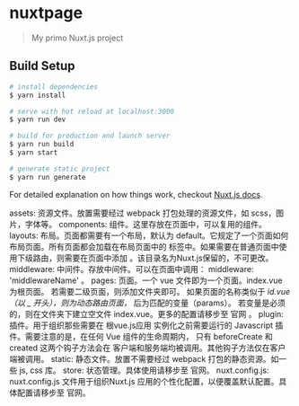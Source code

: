 # nuxtpage

> My primo Nuxt.js project

## Build Setup

``` bash
# install dependencies
$ yarn install

# serve with hot reload at localhost:3000
$ yarn run dev

# build for production and launch server
$ yarn run build
$ yarn start

# generate static project
$ yarn run generate
```

For detailed explanation on how things work, checkout [Nuxt.js docs](https://nuxtjs.org).

assets: 资源文件。放置需要经过 webpack 打包处理的资源文件，如 scss，图片，字体等。
components: 组件。这里存放在页面中，可以复用的组件。
layouts: 布局。页面都需要有一个布局，默认为 default。它规定了一个页面如何布局页面。所有页面都会加载在布局页面中的 <nuxt /> 标签中。如果需要在普通页面中使用下级路由，则需要在页面中添加 <nuxt-child />。该目录名为Nuxt.js保留的，不可更改。
middleware: 中间件。存放中间件。可以在页面中调用： middleware: 'middlewareName' 。
pages: 页面。一个 vue 文件即为一个页面。index.vue 为根页面。
若需要二级页面，则添加文件夹即可。
如果页面的名称类似于 _id.vue （以 _ 开头），则为动态路由页面，_ 后为匹配的变量（params）。
若变量是必须的，则在文件夹下建立空文件 index.vue。更多的配置请移步至 官网 。
plugin: 插件。用于组织那些需要在 根vue.js应用 实例化之前需要运行的 Javascript 插件。需要注意的是，在任何 Vue 组件的生命周期内， 只有 beforeCreate 和 created 这两个钩子方法会在 客户端和服务端均被调用。其他钩子方法仅在客户端被调用。
static: 静态文件。放置不需要经过 webpack 打包的静态资源。如一些 js, css 库。
store: 状态管理。具体使用请移步至 官网。
nuxt.config.js: nuxt.config.js 文件用于组织Nuxt.js 应用的个性化配置，以便覆盖默认配置。具体配置请移步至 官网。

